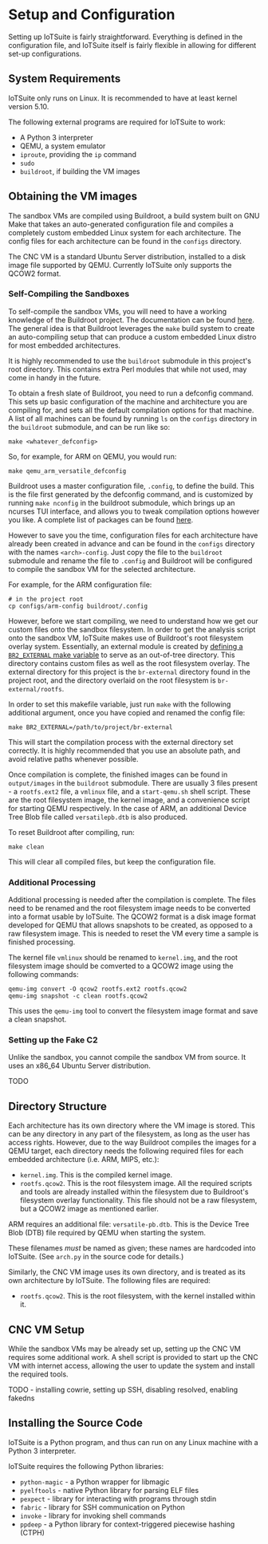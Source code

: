 # Setup and Configuration

Setting up IoTSuite is fairly straightforward. Everything is defined in the configuration file, and IoTSuite itself is fairly flexible in allowing for different set-up configurations.

## System Requirements

IoTSuite only runs on Linux. It is recommended to have at least kernel version 5.10.

The following external programs are required for IoTSuite to work:

- A Python 3 interpreter
- QEMU, a system emulator
- `iproute`, providing the `ip` command
- `sudo`
- `buildroot`, if building the VM images

## Obtaining the VM images

The sandbox VMs are compiled using Buildroot, a build system built on GNU Make that takes an auto-generated configuration file and compiles a completely custom embedded Linux system for each architecture. The config files for each architecture can be found in the `configs` directory.

The CNC VM is a standard Ubuntu Server distribution, installed to a disk image file supported by QEMU. Currently IoTSuite only supports the QCOW2 format.

### Self-Compiling the Sandboxes

To self-compile the sandbox VMs, you will need to have a working knowledge of the Buildroot project. The documentation can be found [here](https://buildroot.org/downloads/manual/manual.html). The general idea is that Buildroot leverages the `make` build system to create an auto-compiling setup that can produce a custom embedded Linux distro for most embedded architectures.

It is highly recommended to use the `buildroot` submodule in this project's root directory. This contains extra Perl modules that while not used, may come in handy in the future.

To obtain a fresh slate of Buildroot, you need to run a defconfig command. This sets up basic configuration of the machine and architecture you are compiling for, and sets all the default compilation options for that machine. A list of all machines can be found by running `ls` on the `configs` directory in the `buildroot` submodule, and can be run like so:

```text
make <whatever_defconfig>
```

So, for example, for ARM on QEMU, you would run:

```shell
make qemu_arm_versatile_defconfig
```

Buildroot uses a master configuration file, `.config`, to define the build. This is the file first generated by the defconfig command, and is customized by running `make nconfig` in the buildroot submodule, which brings up an ncurses TUI interface, and allows you to tweak compilation options however you like. A complete list of packages can be found [here](packagelist.md).

However to save you the time, configuration files for each architecture have already been created in advance and can be found in the `configs` directory with the names `<arch>-config`. Just copy the file to the `buildroot` submodule and rename the file to `.config` and Buildroot will be configured to compile the sandbox VM for the selected architecture.

For example, for the ARM configuration file:

```shell
# in the project root
cp configs/arm-config buildroot/.config
```

However, before we start compiling, we need to understand how we get our custom files onto the sandbox filesystem. In order to get the analysis script onto the sandbox VM, IoTSuite makes use of Buildroot's root filesystem overlay system. Essentially, an external module is created by [defining a `BR2_EXTERNAL` make variable](https://buildroot.org/downloads/manual/manual.html#outside-br-custom) to serve as an out-of-tree directory. This directory contains custom files as well as the root filesystem overlay. The external directory for this project is the `br-external` directory found in the project root, and the directory overlaid on the root filesystem is `br-external/rootfs`.

In order to set this makefile variable, just run `make` with the following additional argument, once you have copied and renamed the config file:

```shell
make BR2_EXTERNAL=/path/to/project/br-external
```

This will start the compilation process with the external directory set correctly. It is highly recommended that you use an absolute path, and avoid relative paths whenever possible.

Once compilation is complete, the finished images can be found in `output/images` in the `buildroot` submodule. There are usually 3 files present - a `rootfs.ext2` file, a `vmlinux` file, and a `start-qemu.sh` shell script. These are the root filesystem image, the kernel image, and a convenience script for starting QEMU respectively. In the case of ARM, an additional Device Tree Blob file called `versatilepb.dtb` is also produced.

To reset Buildroot after compiling, run:

```shell
make clean
```

This will clear all compiled files, but keep the configuration file.

### Additional Processing

Additional processing is needed after the compilation is complete. The files need to be renamed and the root filesystem image needs to be converted into a format usable by IoTSuite. The QCOW2 format is a disk image format developed for QEMU that allows snapshots to be created, as opposed to a raw filesystem image. This is needed to reset the VM every time a sample is finished processing.

The kernel file `vmlinux` should be renamed to `kernel.img`, and the root filesystem image should be comverted to a QCOW2 image using the following commands:

```shell
qemu-img convert -O qcow2 rootfs.ext2 rootfs.qcow2
qemu-img snapshot -c clean rootfs.qcow2
```

This uses the `qemu-img` tool to convert the filesystem image format and save a clean snapshot.

### Setting up the Fake C2

Unlike the sandbox, you cannot compile the sandbox VM from source. It uses an x86_64 Ubuntu Server distribution.

TODO

## Directory Structure

Each architecture has its own directory where the VM image is stored. This can be any directory in any part of the filesystem, as long as the user has access rights. However, due to the way Buildroot compiles the images for a QEMU target, each directory needs the following required files for each embedded architecture (i.e. ARM, MIPS, etc.):

- `kernel.img`. This is the compiled kernel image.
- `rootfs.qcow2`. This is the root filesystem image. All the required scripts and tools are already installed within the filesystem due to Buildroot's filesystem overlay functionality. This file should not be a raw filesystem, but a QCOW2 image as mentioned earlier.

ARM requires an additional file: `versatile-pb.dtb`. This is the Device Tree Blob (DTB) file required by QEMU when starting the system.

These filenames *must* be named as given; these names are hardcoded into IoTSuite. (See `arch.py` in the source code for details.)

Similarly, the CNC VM image uses its own directory, and is treated as its own architecture by IoTSuite. The following files are required:

- `rootfs.qcow2`. This is the root filesystem, with the kernel installed within it.

## CNC VM Setup

While the sandbox VMs may be already set up, setting up the CNC VM requires some additional work. A shell script is provided to start up the CNC VM with internet access, allowing the user to update the system and install the required tools.

TODO - installing cowrie, setting up SSH, disabling resolved, enabling fakedns

## Installing the Source Code

IoTSuite is a Python program, and thus can run on any Linux machine with a Python 3 interpreter.

IoTSuite requires the following Python libraries:

- `python-magic` - a Python wrapper for libmagic
- `pyelftools` - native Python library for parsing ELF files
- `pexpect` - library for interacting with programs through stdin
- `fabric` - library for SSH communication on Python
- `invoke` - library for invoking shell commands
- `ppdeep` - a Python library for context-triggered piecewise hashing (CTPH)
